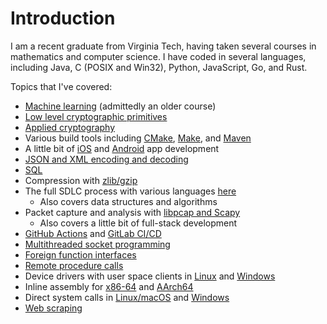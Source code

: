 # Introduction

I am a recent graduate from Virginia Tech, having taken several courses in mathematics and computer science. I have coded in several languages, including Java, C (POSIX and Win32), Python, JavaScript, Go, and Rust.

Topics that I've covered:

- [Machine learning](https://github.com/chrislattman/coursera-ml) (admittedly an older course)
- [Low level cryptographic primitives](https://github.com/chrislattman/Cryptography)
- [Applied cryptography](https://github.com/chrislattman/test-crypto)
- Various build tools including [CMake](https://github.com/chrislattman/test-cmake), [Make](https://github.com/chrislattman/test-make), and [Maven](https://github.com/chrislattman/datastructuresmvn)
- A little bit of [iOS](https://github.com/chrislattman/scrumdinger) and [Android](https://github.com/chrislattman/tiptime) app development
- [JSON and XML encoding and decoding](https://github.com/chrislattman/test-json-xml)
- [SQL](https://github.com/chrislattman/test-sql)
- Compression with [zlib/gzip](https://github.com/chrislattman/test-zlib-gzip)
- The full SDLC process with various languages [here](https://github.com/chrislattman/DataStructures)
  - Also covers data structures and algorithms
- Packet capture and analysis with [libpcap and Scapy](https://github.com/chrislattman/test-scapy)
  - Also covers a little bit of full-stack development
- [GitHub Actions](https://github.com/chrislattman/blogging-project) and [GitLab CI/CD](https://gitlab.com/chrislattman/blogging-project)
- [Multithreaded socket programming](https://github.com/chrislattman/webserver)
- [Foreign function interfaces](https://github.com/chrislattman/test-ffi)
- [Remote procedure calls](https://github.com/chrislattman/test-rpc)
- Device drivers with user space clients in [Linux](https://github.com/chrislattman/test-ioctl) and [Windows](https://github.com/chrislattman/test-deviceiocontrol)
- Inline assembly for [x86-64](https://gist.github.com/chrislattman/8a81d2d12f0c3a875903e0e97cae7f87) and [AArch64](https://gist.github.com/chrislattman/6fdc1dd3babb43f04c74d773157881f4)
- Direct system calls in [Linux/macOS](https://gist.github.com/chrislattman/f550ead7a1f19fee57984da8c17fefed) and [Windows](https://gist.github.com/chrislattman/3e828429e653f36d465fc1dd588a4c3b)
- [Web scraping](https://github.com/chrislattman/red-alert)

<!--
**chrislattman/chrislattman** is a ✨ _special_ ✨ repository because its `README.md` (this file) appears on your GitHub profile.

Here are some ideas to get you started:

- 🔭 I’m currently working on ...
- 🌱 I’m currently learning ...
- 👯 I’m looking to collaborate on ...
- 🤔 I’m looking for help with ...
- 💬 Ask me about ...
- 📫 How to reach me: ...
- 😄 Pronouns: ...
- ⚡ Fun fact: ...
-->
